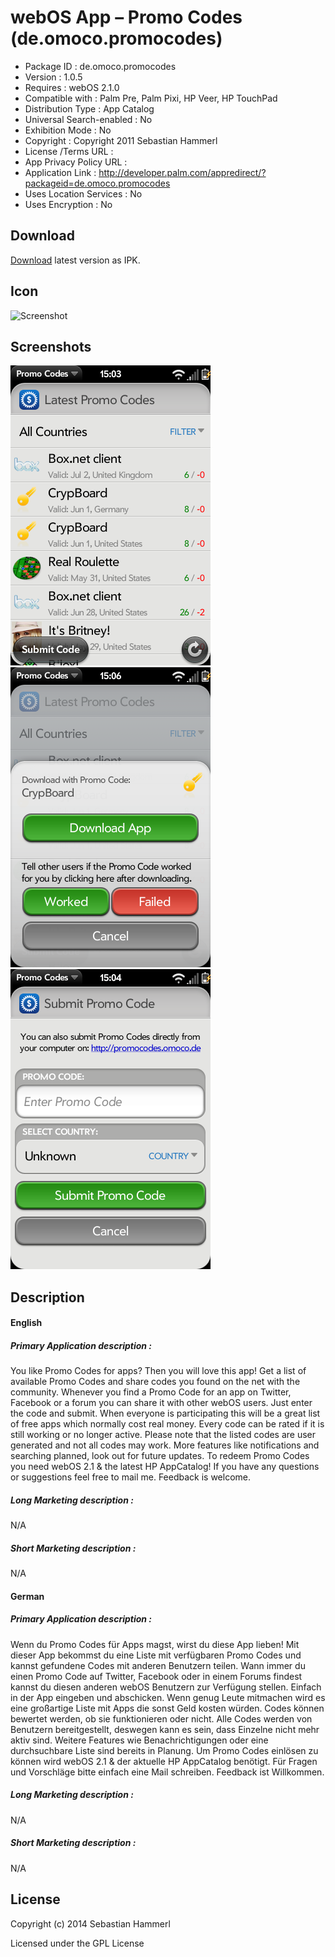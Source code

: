 webOS App – Promo Codes (de.omoco.promocodes)
=============================================

- Package ID : 	 de.omoco.promocodes 
- Version : 	 1.0.5 
- Requires : 	 webOS 2.1.0 
- Compatible with : 	 Palm Pre, Palm Pixi, HP Veer, HP TouchPad 
- Distribution Type : 	 App Catalog 
- Universal Search-enabled : 	 No 
- Exhibition Mode : 	 No 
- Copyright : 	 Copyright 2011 Sebastian Hammerl 
- License /Terms URL : 	
- App Privacy Policy URL : 	
- Application Link : 	 http://developer.palm.com/appredirect/?packageid=de.omoco.promocodes 
- Uses Location Services : 	 No 
- Uses Encryption : 	 No

## Download

[Download](/releases/de.omoco.promocodes_1.0.5_all.ipk?raw=true) latest version as IPK.

## Icon

![Screenshot](/icon.png?raw=true "Icon")

## Screenshots

![Screenshot](/screenshots/screenshot0.png?raw=true "Screenshot")
![Screenshot](/screenshots/screenshot1.png?raw=true "Screenshot")
![Screenshot](/screenshots/screenshot2.png?raw=true "Screenshot")

## Description

#### English

##### Primary Application description : 

You like Promo Codes for apps? Then you will love this app! Get a list of available Promo Codes and share codes you found on the net with the community. Whenever you find a Promo Code for an app on Twitter, Facebook or a forum you can share it with other webOS users. Just enter the code and submit. When everyone is participating this will be a great list of free apps which normally cost real money. Every code can be rated if it is still working or no longer active. Please note that the listed codes are user generated and not all codes may work. More features like notifications and searching planned, look out for future updates. To redeem Promo Codes you need webOS 2.1 &amp; the latest HP AppCatalog! If you have any questions or suggestions feel free to mail me. Feedback is welcome.

##### Long Marketing description : 

N/A

##### Short Marketing description : 

N/A

#### German

##### Primary Application description : 

Wenn du Promo Codes für Apps magst, wirst du diese App lieben! Mit dieser App bekommst du eine Liste mit verfügbaren Promo Codes und kannst gefundene Codes mit anderen Benutzern teilen. Wann immer du einen Promo Code auf Twitter, Facebook oder in einem Forums findest kannst du diesen anderen webOS Benutzern zur Verfügung stellen. Einfach in der App eingeben und abschicken. Wenn genug Leute mitmachen wird es eine großartige Liste mit Apps die sonst Geld kosten würden. Codes können bewertet werden, ob sie funktionieren oder nicht. Alle Codes werden von Benutzern bereitgestellt, deswegen kann es sein, dass Einzelne nicht mehr aktiv sind. Weitere Features wie Benachrichtigungen oder eine durchsuchbare Liste sind bereits in Planung. Um Promo Codes einlösen zu können wird webOS 2.1 &amp; der aktuelle HP AppCatalog benötigt. Für Fragen und Vorschläge bitte einfach eine Mail schreiben. Feedback ist Willkommen.

##### Long Marketing description : 

N/A

##### Short Marketing description : 

N/A

## License

Copyright (c) 2014 Sebastian Hammerl

Licensed under the GPL License